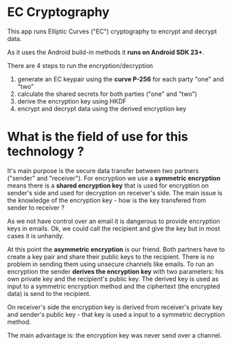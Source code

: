 # EC Cryptography

This app runs Elliptic Curves ("EC") cryptography to encrypt and decrypt data.

As it uses the Android build-in methods it **runs on Android SDK 23+**. 

There are 4 steps to run the encryption/decryption

1) generate an EC keypair using the **curve P-256** for each party "one" and "two"
2) calculate the shared secrets for both parties ("one" and "two")
3) derive the encryption key using HKDF
4) encrypt and decrypt data using the derived encryption key

# What is the field of use for this technology ?

It's main purpose is the secure data transfer between two partners ("sender" and "receiver"). For encryption we use a 
**symmetric encryption** means there is a **shared encryption key** that is used for encryption on sender's side and 
used for decryption on receiver's side. The main issue is the knowledge of the encryption key - how is the key transfered 
from sender to receiver ?

As we not have control over an email it is dangerous to provide encryption keys in emails. Ok, we could call the recipient and 
give the key but in most cases it is unhandy.

At this point the **asymmetric encryption** is our friend. Both partners have to create a key pair and share their public keys to 
the recipient. There is no problem in sending them using unsecure channels like emails. To run an encryption the sender **derives the encryption key** 
with two parameters: his own private key and the recipient's public key. The derived key is used as input to a symmetric encryption method and 
the ciphertext (the encrypted data) is send to the recipient.

On receiver's side the encryption key is derived from receiver's private key and sender's public key - that key is used a input to a symmetric 
decryption method.

The main advantage is: the encryption key was never send over a channel.



